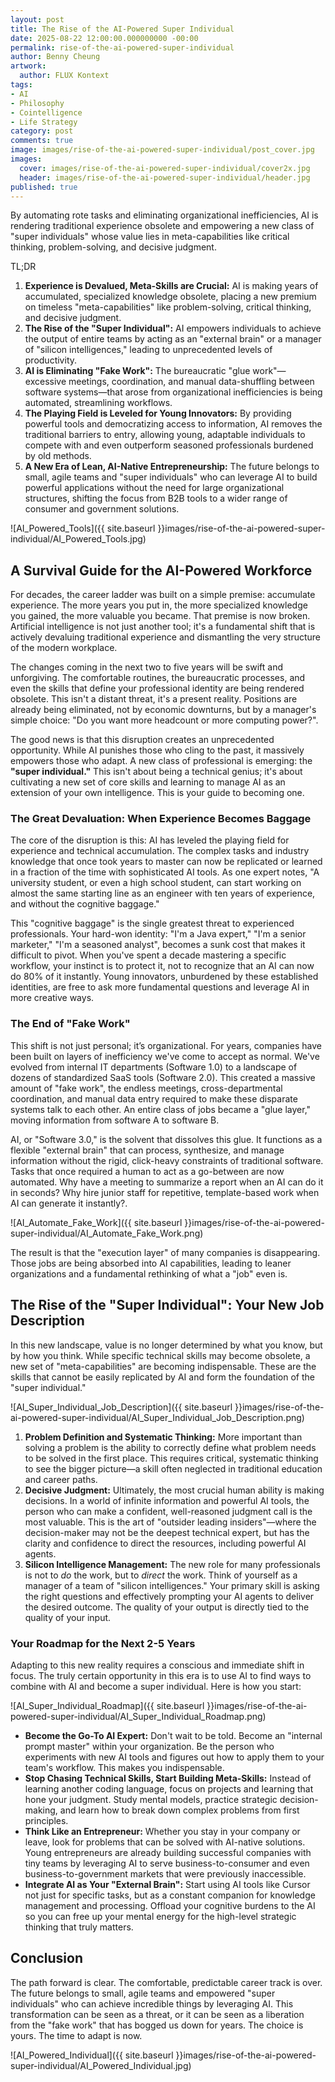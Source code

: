 ```yaml
---
layout: post
title: The Rise of the AI-Powered Super Individual
date: 2025-08-22 12:00:00.000000000 -00:00
permalink: rise-of-the-ai-powered-super-individual
author: Benny Cheung
artwork:
  author: FLUX Kontext
tags:
- AI
- Philosophy
- Cointelligence
- Life Strategy
category: post
comments: true
image: images/rise-of-the-ai-powered-super-individual/post_cover.jpg
images:
  cover: images/rise-of-the-ai-powered-super-individual/cover2x.jpg
  header: images/rise-of-the-ai-powered-super-individual/header.jpg
published: true
---
```


<!--excerpt.start-->
By automating rote tasks and eliminating organizational inefficiencies, AI is rendering traditional experience obsolete and empowering a new class of "super individuals" whose value lies in meta-capabilities like critical thinking, problem-solving, and decisive judgment.
<!--excerpt.end-->

TL;DR

1. **Experience is Devalued, Meta-Skills are Crucial:** AI is making years of accumulated, specialized knowledge obsolete, placing a new premium on timeless "meta-capabilities" like problem-solving, critical thinking, and decisive judgment.
2. **The Rise of the "Super Individual":** AI empowers individuals to achieve the output of entire teams by acting as an "external brain" or a manager of "silicon intelligences," leading to unprecedented levels of productivity.
3. **AI is Eliminating "Fake Work":** The bureaucratic "glue work"—excessive meetings, coordination, and manual data-shuffling between software systems—that arose from organizational inefficiencies is being automated, streamlining workflows.
4. **The Playing Field is Leveled for Young Innovators:** By providing powerful tools and democratizing access to information, AI removes the traditional barriers to entry, allowing young, adaptable individuals to compete with and even outperform seasoned professionals burdened by old methods.
5. **A New Era of Lean, AI-Native Entrepreneurship:** The future belongs to small, agile teams and "super individuals" who can leverage AI to build powerful applications without the need for large organizational structures, shifting the focus from B2B tools to a wider range of consumer and government solutions.

![AI_Powered_Tools]({{ site.baseurl }}images/rise-of-the-ai-powered-super-individual/AI_Powered_Tools.jpg)

## A Survival Guide for the AI-Powered Workforce

For decades, the career ladder was built on a simple premise: accumulate experience. The more years you put in, the more specialized knowledge you gained, the more valuable you became. That premise is now broken. Artificial intelligence is not just another tool; it's a fundamental shift that is actively devaluing traditional experience and dismantling the very structure of the modern workplace.

The changes coming in the next two to five years will be swift and unforgiving. The comfortable routines, the bureaucratic processes, and even the skills that define your professional identity are being rendered obsolete. This isn't a distant threat, it's a present reality. Positions are already being eliminated, not by economic downturns, but by a manager's simple choice: "Do you want more headcount or more computing power?".

The good news is that this disruption creates an unprecedented opportunity. While AI punishes those who cling to the past, it massively empowers those who adapt. A new class of professional is emerging: the **"super individual."** This isn't about being a technical genius; it's about cultivating a new set of core skills and learning to manage AI as an extension of your own intelligence. This is your guide to becoming one.

### The Great Devaluation: When Experience Becomes Baggage

The core of the disruption is this: AI has leveled the playing field for experience and technical accumulation. The complex tasks and industry knowledge that once took years to master can now be replicated or learned in a fraction of the time with sophisticated AI tools. As one expert notes, "A university student, or even a high school student, can start working on almost the same starting line as an engineer with ten years of experience, and without the cognitive baggage."

This "cognitive baggage" is the single greatest threat to experienced professionals. Your hard-won identity: "I'm a Java expert," "I'm a senior marketer," "I'm a seasoned analyst", becomes a sunk cost that makes it difficult to pivot. When you've spent a decade mastering a specific workflow, your instinct is to protect it, not to recognize that an AI can now do 80% of it instantly. Young innovators, unburdened by these established identities, are free to ask more fundamental questions and leverage AI in more creative ways.

### The End of "Fake Work"

This shift is not just personal; it’s organizational. For years, companies have been built on layers of inefficiency we've come to accept as normal. We've evolved from internal IT departments (Software 1.0) to a landscape of dozens of standardized SaaS tools (Software 2.0). This created a massive amount of "fake work", the endless meetings, cross-departmental coordination, and manual data entry required to make these disparate systems talk to each other. An entire class of jobs became a "glue layer," moving information from software A to software B.

AI, or "Software 3.0," is the solvent that dissolves this glue. It functions as a flexible "external brain" that can process, synthesize, and manage information without the rigid, click-heavy constraints of traditional software. Tasks that once required a human to act as a go-between are now automated. Why have a meeting to summarize a report when an AI can do it in seconds? Why hire junior staff for repetitive, template-based work when AI can generate it instantly?.

![AI_Automate_Fake_Work]({{ site.baseurl }}images/rise-of-the-ai-powered-super-individual/AI_Automate_Fake_Work.png)

The result is that the "execution layer" of many companies is disappearing. Those jobs are being absorbed into AI capabilities, leading to leaner organizations and a fundamental rethinking of what a "job" even is.

## The Rise of the "Super Individual": Your New Job Description

In this new landscape, value is no longer determined by what you know, but by how you think. While specific technical skills may become obsolete, a new set of "meta-capabilities" are becoming indispensable. These are the skills that cannot be easily replicated by AI and form the foundation of the "super individual."

![AI_Super_Individual_Job_Description]({{ site.baseurl }}images/rise-of-the-ai-powered-super-individual/AI_Super_Individual_Job_Description.png)

1. **Problem Definition and Systematic Thinking:** More important than solving a problem is the ability to correctly define what problem needs to be solved in the first place. This requires critical, systematic thinking to see the bigger picture—a skill often neglected in traditional education and career paths.
2. **Decisive Judgment:** Ultimately, the most crucial human ability is making decisions. In a world of infinite information and powerful AI tools, the person who can make a confident, well-reasoned judgment call is the most valuable. This is the art of "outsider leading insiders"—where the decision-maker may not be the deepest technical expert, but has the clarity and confidence to direct the resources, including powerful AI agents.
3. **Silicon Intelligence Management:** The new role for many professionals is not to *do* the work, but to *direct* the work. Think of yourself as a manager of a team of "silicon intelligences." Your primary skill is asking the right questions and effectively prompting your AI agents to deliver the desired outcome. The quality of your output is directly tied to the quality of your input.

### Your Roadmap for the Next 2-5 Years

Adapting to this new reality requires a conscious and immediate shift in focus. The truly certain opportunity in this era is to use AI to find ways to combine with AI and become a super individual. Here is how you start:

![AI_Super_Individual_Roadmap]({{ site.baseurl }}images/rise-of-the-ai-powered-super-individual/AI_Super_Individual_Roadmap.png)

*  **Become the Go-To AI Expert:** Don't wait to be told. Become an "internal prompt master" within your organization. Be the person who experiments with new AI tools and figures out how to apply them to your team's workflow. This makes you indispensable.
*  **Stop Chasing Technical Skills, Start Building Meta-Skills:** Instead of learning another coding language, focus on projects and learning that hone your judgment. Study mental models, practice strategic decision-making, and learn how to break down complex problems from first principles.
*  **Think Like an Entrepreneur:** Whether you stay in your company or leave, look for problems that can be solved with AI-native solutions. Young entrepreneurs are already building successful companies with tiny teams by leveraging AI to serve business-to-consumer and even business-to-government markets that were previously inaccessible.
*  **Integrate AI as Your "External Brain":** Start using AI tools like Cursor not just for specific tasks, but as a constant companion for knowledge management and processing. Offload your cognitive burdens to the AI so you can free up your mental energy for the high-level strategic thinking that truly matters.

## Conclusion

The path forward is clear. The comfortable, predictable career track is over. The future belongs to small, agile teams and empowered "super individuals" who can achieve incredible things by leveraging AI. This transformation can be seen as a threat, or it can be seen as a liberation from the "fake work" that has bogged us down for years. The choice is yours. The time to adapt is now.

![AI_Powered_Individual]({{ site.baseurl }}images/rise-of-the-ai-powered-super-individual/AI_Powered_Individual.jpg)




